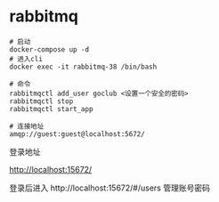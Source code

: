 # rabbitmq


```shell
# 启动
docker-compose up -d
# 进入cli
docker exec -it rabbitmq-38 /bin/bash

# 命令
rabbitmqctl add_user goclub <设置一个安全的密码> 
rabbitmqctl stop
rabbitmqctl start_app
```


```
# 连接地址
amqp://guest:guest@localhost:5672/
```
登录地址

[http://localhost:15672/](http://localhost:15672/)

登录后进入 http://localhost:15672/#/users 管理账号密码